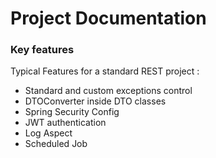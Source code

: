 # Project Documentation

### Key features

Typical Features for a standard REST project :

* Standard and custom exceptions control 
* DTOConverter inside DTO classes
* Spring Security Config
* JWT authentication
* Log Aspect
* Scheduled Job
